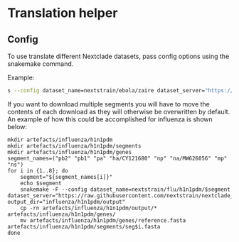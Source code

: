 # Translation helper

## Config

To use translate different Nextclade datasets, pass config options using the snakemake command.

Example:

```bash
s --config dataset_name=nextstrain/ebola/zaire dataset_server="https://raw.githubusercontent.com/nextstrain/nextclade_data/ebola/data_output" output_dir="ebola-zaire"
```

If you want to download multiple segments you will have to move the contents of each download as they will otherwise be overwritten by default. An example of how this could be accomplished for influenza is shown below: 

```
mkdir artefacts/influenza/h1n1pdm
mkdir artefacts/influenza/h1n1pdm/segments
mkdir artefacts/influenza/h1n1pdm/genes
segment_names=("pb2" "pb1" "pa" "ha/CY121680" "np" "na/MW626056" "mp" "ns")
for i in {1..8}; do
    segment="${segment_names[i]}"
    echo $segment
    snakemake -F --config dataset_name=nextstrain/flu/h1n1pdm/$segment dataset_server="https://raw.githubusercontent.com/nextstrain/nextclade_data/master/data_output" output_dir="influenza/h1n1pdm/output"
    cp -rn artefacts/influenza/h1n1pdm/output/* artefacts/influenza/h1n1pdm/genes/
    mv artefacts/influenza/h1n1pdm/genes/reference.fasta artefacts/influenza/h1n1pdm/segments/seg$i.fasta
done
```
